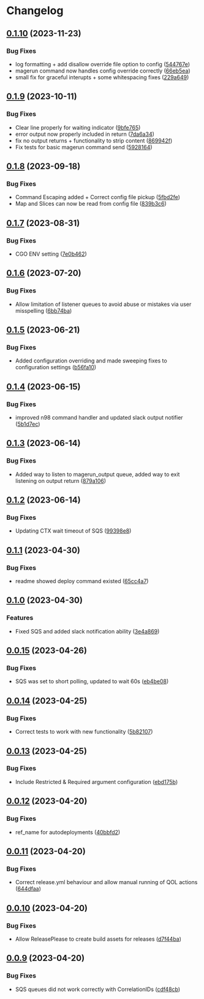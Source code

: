 # Changelog

## [0.1.10](https://github.com/furan917/MageComm/compare/v0.1.9...v0.1.10) (2023-11-23)


### Bug Fixes

* log formatting + add disallow override file option to config ([544767e](https://github.com/furan917/MageComm/commit/544767eb153363ee7707b6ceb30ca8cf432cfa99))
* magerun command now handles config override correctly ([66eb5ea](https://github.com/furan917/MageComm/commit/66eb5eaad38b6dfaa885061779aa3218ccf162d5))
* small fix for graceful interupts + some whitespacing fixes ([229a649](https://github.com/furan917/MageComm/commit/229a649443ffa8da1dd849ff26231e7ede389885))

## [0.1.9](https://github.com/furan917/MageComm/compare/v0.1.8...v0.1.9) (2023-10-11)


### Bug Fixes

* Clear line properly for waiting indicator ([9bfe765](https://github.com/furan917/MageComm/commit/9bfe7652c394322cc49bc75fd12ad13d343b1b3d))
* error output now properly included in return ([7da6a34](https://github.com/furan917/MageComm/commit/7da6a347aa8f9325bd68c1e234383c25fa1e09ce))
* fix no output returns + functionality to strip content ([869942f](https://github.com/furan917/MageComm/commit/869942f2239373df5605e50005e2880becbb1e1b))
* Fix tests for basic magerun command send ([5928164](https://github.com/furan917/MageComm/commit/59281648548b6a10a97e598ce3b755250feb71aa))

## [0.1.8](https://github.com/furan917/MageComm/compare/v0.1.7...v0.1.8) (2023-09-18)


### Bug Fixes

* Command Escaping added + Correct config file pickup ([5fbd2fe](https://github.com/furan917/MageComm/commit/5fbd2feeb96ccb8076567311689e163bd3e73235))
* Map and Slices can now be read from config file ([839b3c6](https://github.com/furan917/MageComm/commit/839b3c6c40171a0a22008b84f65216871220889c))

## [0.1.7](https://github.com/furan917/MageComm/compare/v0.1.6...v0.1.7) (2023-08-31)


### Bug Fixes

* CGO ENV setting ([7e0b462](https://github.com/furan917/MageComm/commit/7e0b462062386bdbc1c9027af190fcc45b0bbd6c))

## [0.1.6](https://github.com/furan917/MageComm/compare/v0.1.5...v0.1.6) (2023-07-20)


### Bug Fixes

* Allow limitation of listener queues to avoid abuse or mistakes via user misspelling ([6bb74ba](https://github.com/furan917/MageComm/commit/6bb74ba93d3e8b2f5b36b9b6c856965d660c15e7))

## [0.1.5](https://github.com/furan917/MageComm/compare/v0.1.4...v0.1.5) (2023-06-21)


### Bug Fixes

* Added configuration overriding and made sweeping fixes to configuration settings ([b56fa10](https://github.com/furan917/MageComm/commit/b56fa10e50c486555c029577ad52d6e2cdd9b43b))

## [0.1.4](https://github.com/furan917/MageComm/compare/v0.1.3...v0.1.4) (2023-06-15)


### Bug Fixes

* improved  n98 command handler and updated slack output notifier ([5b1d7ec](https://github.com/furan917/MageComm/commit/5b1d7ec767dfb945722acecaeb2fe8371bab8d8d))

## [0.1.3](https://github.com/furan917/MageComm/compare/v0.1.2...v0.1.3) (2023-06-14)


### Bug Fixes

* Added way to listen to magerun_output queue, added way to exit listening on output return ([879a106](https://github.com/furan917/MageComm/commit/879a106ac22a905349a8e61d40fa621388dc936d))

## [0.1.2](https://github.com/furan917/MageComm/compare/v0.1.1...v0.1.2) (2023-06-14)


### Bug Fixes

* Updating CTX wait timeout of SQS ([99398e8](https://github.com/furan917/MageComm/commit/99398e805f16a8346b4c4bd4c5f36e03998131e5))

## [0.1.1](https://github.com/furan917/MageComm/compare/v0.1.0...v0.1.1) (2023-04-30)


### Bug Fixes

* readme showed deploy command existed ([65cc4a7](https://github.com/furan917/MageComm/commit/65cc4a7e0fd68a143feba505bd49babc2281ba7a))

## [0.1.0](https://github.com/furan917/MageComm/compare/v0.0.15...v0.1.0) (2023-04-30)


### Features

* Fixed SQS and added slack notification ability ([3e4a869](https://github.com/furan917/MageComm/commit/3e4a869aaf5828f024707e39ec10d2c187c69836))

## [0.0.15](https://github.com/furan917/MageComm/compare/v0.0.14...v0.0.15) (2023-04-26)


### Bug Fixes

* SQS was set to short polling, updated to wait 60s ([eb4be08](https://github.com/furan917/MageComm/commit/eb4be08a63cb3cfd0eb13db6a224281b5ae2e3af))

## [0.0.14](https://github.com/furan917/MageComm/compare/v0.0.13...v0.0.14) (2023-04-25)


### Bug Fixes

* Correct tests to work with new functionality ([5b82107](https://github.com/furan917/MageComm/commit/5b82107be816ccf9534d20b11b90cbf8f2b012ad))

## [0.0.13](https://github.com/furan917/MageComm/compare/v0.0.12...v0.0.13) (2023-04-25)


### Bug Fixes

* Include Restricted & Required argument configuration ([ebd175b](https://github.com/furan917/MageComm/commit/ebd175b51bb53367aabb0712409d0ea7bb9ed110))

## [0.0.12](https://github.com/furan917/MageComm/compare/v0.0.11...v0.0.12) (2023-04-20)


### Bug Fixes

* ref_name for autodeployments ([40bbfd2](https://github.com/furan917/MageComm/commit/40bbfd22e0faa01e5384140107b3ce61cf8da6e7))

## [0.0.11](https://github.com/furan917/MageComm/compare/v0.0.10...v0.0.11) (2023-04-20)


### Bug Fixes

* Correct release.yml behaviour and allow manual running of QOL actions ([644dfaa](https://github.com/furan917/MageComm/commit/644dfaa666385c967709cd61c8ba75ae5d2bfe13))

## [0.0.10](https://github.com/furan917/MageComm/compare/v0.0.9...v0.0.10) (2023-04-20)


### Bug Fixes

* Allow ReleasePlease to create build assets for releases ([d7f44ba](https://github.com/furan917/MageComm/commit/d7f44bac257e32dbd280750261119c277e961ff8))

## [0.0.9](https://github.com/furan917/MageComm/compare/v0.0.8...v0.0.9) (2023-04-20)


### Bug Fixes

* SQS queues did not work correctly with CorrelationIDs ([cdf48cb](https://github.com/furan917/MageComm/commit/cdf48cbe93157ad97da9e0cce8377005a80fc591))
